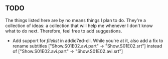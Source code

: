 ## TODO ##
The things listed here are by no means things I plan to do. They're a collection of ideas: a collection that will help me whenever I don't know what to do next. Therefore, feel free to add suggestions.
 - Add support for *filelist* in addic7ed-cli. While you're at it, also add a fix to rename subtitles ["Show.S01E02.avi.part" -> "Show.S01E02.srt"] instead of ["Show.S01E02.avi.part" -> "Show.S01E02.avi.srt"]

